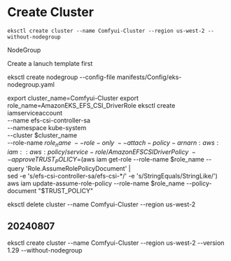 # Create Cluster

```shell
eksctl create cluster --name Comfyui-Cluster --region us-west-2 --without-nodegroup
```

NodeGroup

Create a lanuch template first

eksctl create nodegroup --config-file manifests/Config/eks-nodegroup.yaml

export cluster_name=Comfyui-Cluster
export role_name=AmazonEKS_EFS_CSI_DriverRole
eksctl create iamserviceaccount \
    --name efs-csi-controller-sa \
    --namespace kube-system \
    --cluster $cluster_name \
    --role-name $role_name \
    --role-only \
    --attach-policy-arn arn:aws:iam::aws:policy/service-role/AmazonEFSCSIDriverPolicy \
    --approve
TRUST_POLICY=$(aws iam get-role --role-name $role_name --query 'Role.AssumeRolePolicyDocument' | \
    sed -e 's/efs-csi-controller-sa/efs-csi-*/' -e 's/StringEquals/StringLike/')
aws iam update-assume-role-policy --role-name $role_name --policy-document "$TRUST_POLICY"


eksctl delete cluster --name Comfyui-Cluster --region us-west-2


## 20240807

eksctl create cluster --name Comfyui-Cluster --region us-west-2 --version 1.29 --without-nodegroup
